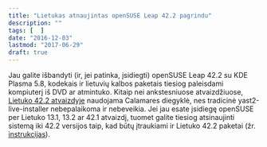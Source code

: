 ```yaml
---
title: "Lietukas atnaujintas openSUSE Leap 42.2 pagrindu"
description: ""
tags: [  ]
date: "2016-12-03"
lastmod: "2017-06-29"
draft: true
---
```

Jau galite išbandyti (ir, jei patinka, įsidiegti) openSUSE Leap 42.2 su KDE Plasma 5.8, kodekais ir lietuvių kalbos paketais tiesiog paleisdami kompiuterį iš DVD ar atmintuko. Kitaip nei ankstesniuose atvaizdžiuose, [Lietuko 42.2 atvaizdyje](http://download.vikis.lt/lietukas/gauti.html) naudojama Calamares diegyklė, nes tradicinė yast2-live-installer nebepalaikoma ir nebeveikia. Jei jau esate įsidiegę openSUSE per Lietuko 13.1, 13.2 ar 42.1 atvaizdį, tuomet galite tiesiog atsinaujinti sistemą iki 42.2 versijos taip, kad būtų įtraukiami ir Lietuko 42.2 paketai (žr. [instrukcijas](http://download.vikis.lt/lietukas/ymp/lietuko_atnaujinimas.html)).
